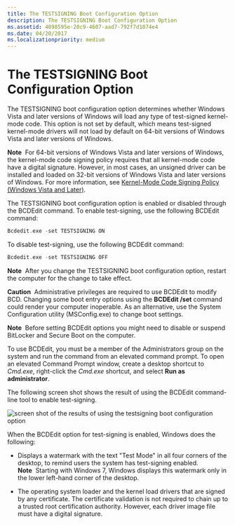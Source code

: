 ```yaml
---
title: The TESTSIGNING Boot Configuration Option
description: The TESTSIGNING Boot Configuration Option
ms.assetid: 4898595e-20c9-4607-aad7-792f7d1074e4
ms.date: 04/20/2017
ms.localizationpriority: medium
---
```


# The TESTSIGNING Boot Configuration Option


The TESTSIGNING boot configuration option determines whether Windows Vista and later versions of Windows will load any type of test-signed kernel-mode code. This option is not set by default, which means test-signed kernel-mode drivers will not load by default on 64-bit versions of Windows Vista and later versions of Windows.

**Note**  For 64-bit versions of Windows Vista and later versions of Windows, the kernel-mode code signing policy requires that all kernel-mode code have a digital signature. However, in most cases, an unsigned driver can be installed and loaded on 32-bit versions of Windows Vista and later versions of Windows. For more information, see [Kernel-Mode Code Signing Policy (Windows Vista and Later)](kernel-mode-code-signing-policy--windows-vista-and-later-.md).

 

The TESTSIGNING boot configuration option is enabled or disabled through the BCDEdit command. To enable test-signing, use the following BCDEdit command:

```cpp
Bcdedit.exe -set TESTSIGNING ON
```

To disable test-signing, use the following BCDEdit command:

```cpp
Bcdedit.exe -set TESTSIGNING OFF
```

**Note**  After you change the TESTSIGNING boot configuration option, restart the computer for the change to take effect.

 

**Caution**  Administrative privileges are required to use BCDEdit to modify BCD. Changing some boot entry options using the **BCDEdit /set** command could render your computer inoperable. As an alternative, use the System Configuration utility (MSConfig.exe) to change boot settings.

**Note**  Before setting BCDEdit options you might need to disable or suspend BitLocker and Secure Boot on the computer.

 

 

To use BCDEdit, you must be a member of the Administrators group on the system and run the command from an elevated command prompt. To open an elevated Command Prompt window, create a desktop shortcut to *Cmd.exe*, right-click the *Cmd.exe* shortcut, and select **Run as administrator**.

The following screen shot shows the result of using the BCDEdit command-line tool to enable test-signing.

![screen shot of the results of using the testsigning boot configuration option](images/driver-signing-enable-vista-test-signing.png)

When the BCDEdit option for test-signing is enabled, Windows does the following:

-   Displays a watermark with the text "Test Mode" in all four corners of the desktop, to remind users the system has test-signing enabled.
    **Note**  Starting with Windows 7, Windows displays this watermark only in the lower left-hand corner of the desktop.

     

-   The operating system loader and the kernel load drivers that are signed by any certificate. The certificate validation is not required to chain up to a trusted root certification authority. However, each driver image file must have a digital signature.

 

 





